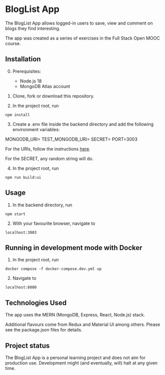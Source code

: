 # BlogList App
 
The BlogList App allows logged-in users to save, view and comment on blogs they find interesting.

The app was created as a series of exercises in the Full Stack Open MOOC course.

## Installation

0. Prerequisites:

   - Node.js 18
   - MongoDB Atlas account

1. Clone, fork or download this repository.

2. In the project root, run

`npm install`

3. Create a .env file inside the backend directory and add the following environment variables:

MONGODB_URI=<your production database address>
TEST_MONGODB_URI=<your test database address>
SECRET=<your secret>
PORT=3003

For the URIs, follow the instructions [here](https://fullstackopen.com/en/part3/saving_data_to_mongo_db#mongo-db).

For the SECRET, any random string will do.

4. In the project root, run

`npm run build:ui`

## Usage

1. In the backend directory, run

`npm start`

2. With your favourite browser, navigate to

`localhost:3003`

## Running in development mode with Docker

1. In the project root, run

`docker compose -f docker-compose.dev.yml up`

2. Navigate to

`localhost:8080`

## Technologies Used

The app uses the MERN (MongoDB, Express, React, Node.js) stack.

Additional flavours come from Redux and Material UI among others. Please see the package.json files for details.

## Project status

The BlogList App is a personal learning project and does not aim for production use. Development might (and eventually, will) halt at any given time.
